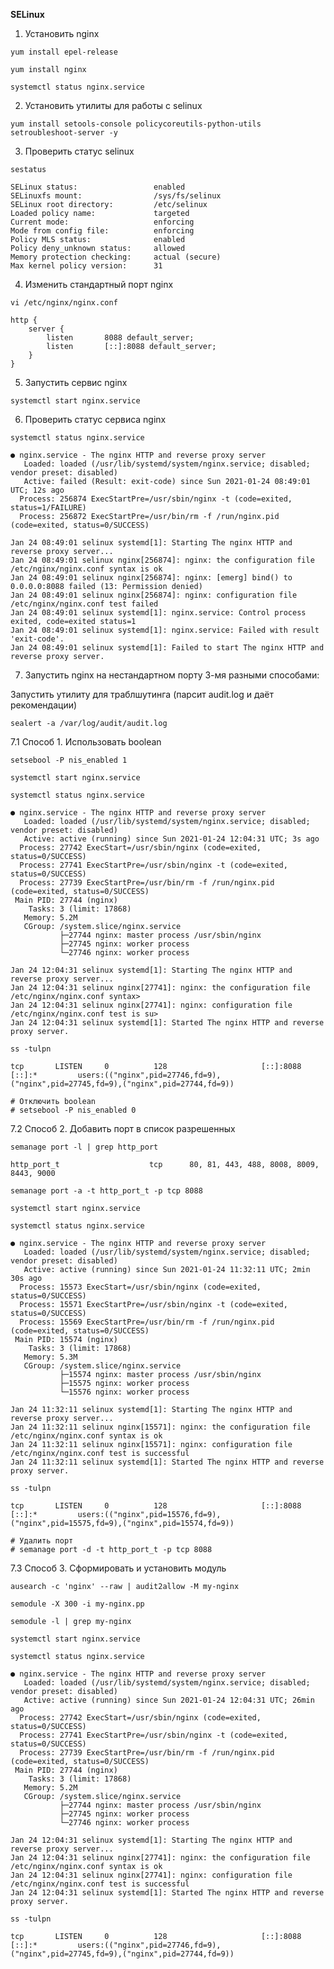 **SELinux**

1. Установить nginx

`yum install epel-release`

`yum install nginx`

`systemctl status nginx.service`

2. Установить утилиты для работы с selinux

`yum install setools-console policycoreutils-python-utils setroubleshoot-server -y`

3. Проверить статус selinux

`sestatus`

```
SELinux status:                 enabled
SELinuxfs mount:                /sys/fs/selinux
SELinux root directory:         /etc/selinux
Loaded policy name:             targeted
Current mode:                   enforcing
Mode from config file:          enforcing
Policy MLS status:              enabled
Policy deny_unknown status:     allowed
Memory protection checking:     actual (secure)
Max kernel policy version:      31
```

4. Изменить стандартный порт nginx

`vi /etc/nginx/nginx.conf`

```
http {
    server {
        listen       8088 default_server;
        listen       [::]:8088 default_server;
	}
}
```

5. Запустить сервис nginx

`systemctl start nginx.service`

6. Проверить статус сервиса nginx

`systemctl status nginx.service`

```
● nginx.service - The nginx HTTP and reverse proxy server
   Loaded: loaded (/usr/lib/systemd/system/nginx.service; disabled; vendor preset: disabled)
   Active: failed (Result: exit-code) since Sun 2021-01-24 08:49:01 UTC; 12s ago
  Process: 256874 ExecStartPre=/usr/sbin/nginx -t (code=exited, status=1/FAILURE)
  Process: 256872 ExecStartPre=/usr/bin/rm -f /run/nginx.pid (code=exited, status=0/SUCCESS)

Jan 24 08:49:01 selinux systemd[1]: Starting The nginx HTTP and reverse proxy server...
Jan 24 08:49:01 selinux nginx[256874]: nginx: the configuration file /etc/nginx/nginx.conf syntax is ok
Jan 24 08:49:01 selinux nginx[256874]: nginx: [emerg] bind() to 0.0.0.0:8088 failed (13: Permission denied)
Jan 24 08:49:01 selinux nginx[256874]: nginx: configuration file /etc/nginx/nginx.conf test failed
Jan 24 08:49:01 selinux systemd[1]: nginx.service: Control process exited, code=exited status=1
Jan 24 08:49:01 selinux systemd[1]: nginx.service: Failed with result 'exit-code'.
Jan 24 08:49:01 selinux systemd[1]: Failed to start The nginx HTTP and reverse proxy server.
```

7. Запустить nginx на нестандартном порту 3-мя разными способами:

Запустить утилиту для траблшутинга (парсит audit.log и даёт рекомендации)

`sealert -a /var/log/audit/audit.log`

7.1 Способ 1. Использовать boolean

`setsebool -P nis_enabled 1`

`systemctl start nginx.service`

`systemctl status nginx.service`

```
● nginx.service - The nginx HTTP and reverse proxy server
   Loaded: loaded (/usr/lib/systemd/system/nginx.service; disabled; vendor preset: disabled)
   Active: active (running) since Sun 2021-01-24 12:04:31 UTC; 3s ago
  Process: 27742 ExecStart=/usr/sbin/nginx (code=exited, status=0/SUCCESS)
  Process: 27741 ExecStartPre=/usr/sbin/nginx -t (code=exited, status=0/SUCCESS)
  Process: 27739 ExecStartPre=/usr/bin/rm -f /run/nginx.pid (code=exited, status=0/SUCCESS)
 Main PID: 27744 (nginx)
    Tasks: 3 (limit: 17868)
   Memory: 5.2M
   CGroup: /system.slice/nginx.service
           ├─27744 nginx: master process /usr/sbin/nginx
           ├─27745 nginx: worker process
           └─27746 nginx: worker process

Jan 24 12:04:31 selinux systemd[1]: Starting The nginx HTTP and reverse proxy server...
Jan 24 12:04:31 selinux nginx[27741]: nginx: the configuration file /etc/nginx/nginx.conf syntax>
Jan 24 12:04:31 selinux nginx[27741]: nginx: configuration file /etc/nginx/nginx.conf test is su>
Jan 24 12:04:31 selinux systemd[1]: Started The nginx HTTP and reverse proxy server.
```

`ss -tulpn`

`tcp       LISTEN     0          128                     [::]:8088                  [::]:*         users:(("nginx",pid=27746,fd=9),("nginx",pid=27745,fd=9),("nginx",pid=27744,fd=9))`

```
# Отключить boolean
# setsebool -P nis_enabled 0
```

7.2 Способ 2. Добавить порт в список разрешенных

`semanage port -l | grep http_port`

`http_port_t                    tcp      80, 81, 443, 488, 8008, 8009, 8443, 9000`

`semanage port -a -t http_port_t -p tcp 8088`

`systemctl start nginx.service`

`systemctl status nginx.service`

```
● nginx.service - The nginx HTTP and reverse proxy server
   Loaded: loaded (/usr/lib/systemd/system/nginx.service; disabled; vendor preset: disabled)
   Active: active (running) since Sun 2021-01-24 11:32:11 UTC; 2min 30s ago
  Process: 15573 ExecStart=/usr/sbin/nginx (code=exited, status=0/SUCCESS)
  Process: 15571 ExecStartPre=/usr/sbin/nginx -t (code=exited, status=0/SUCCESS)
  Process: 15569 ExecStartPre=/usr/bin/rm -f /run/nginx.pid (code=exited, status=0/SUCCESS)
 Main PID: 15574 (nginx)
    Tasks: 3 (limit: 17868)
   Memory: 5.3M
   CGroup: /system.slice/nginx.service
           ├─15574 nginx: master process /usr/sbin/nginx
           ├─15575 nginx: worker process
           └─15576 nginx: worker process

Jan 24 11:32:11 selinux systemd[1]: Starting The nginx HTTP and reverse proxy server...
Jan 24 11:32:11 selinux nginx[15571]: nginx: the configuration file /etc/nginx/nginx.conf syntax is ok
Jan 24 11:32:11 selinux nginx[15571]: nginx: configuration file /etc/nginx/nginx.conf test is successful
Jan 24 11:32:11 selinux systemd[1]: Started The nginx HTTP and reverse proxy server.
```

`ss -tulpn`

`tcp       LISTEN     0          128                     [::]:8088                  [::]:*         users:(("nginx",pid=15576,fd=9),("nginx",pid=15575,fd=9),("nginx",pid=15574,fd=9))`

```
# Удалить порт
# semanage port -d -t http_port_t -p tcp 8088
```

7.3 Способ 3. Сформировать и установить модуль

`ausearch -c 'nginx' --raw | audit2allow -M my-nginx`

`semodule -X 300 -i my-nginx.pp`

`semodule -l | grep my-nginx`

`systemctl start nginx.service`

`systemctl status nginx.service`

```
● nginx.service - The nginx HTTP and reverse proxy server
   Loaded: loaded (/usr/lib/systemd/system/nginx.service; disabled; vendor preset: disabled)
   Active: active (running) since Sun 2021-01-24 12:04:31 UTC; 26min ago
  Process: 27742 ExecStart=/usr/sbin/nginx (code=exited, status=0/SUCCESS)
  Process: 27741 ExecStartPre=/usr/sbin/nginx -t (code=exited, status=0/SUCCESS)
  Process: 27739 ExecStartPre=/usr/bin/rm -f /run/nginx.pid (code=exited, status=0/SUCCESS)
 Main PID: 27744 (nginx)
    Tasks: 3 (limit: 17868)
   Memory: 5.2M
   CGroup: /system.slice/nginx.service
           ├─27744 nginx: master process /usr/sbin/nginx
           ├─27745 nginx: worker process
           └─27746 nginx: worker process

Jan 24 12:04:31 selinux systemd[1]: Starting The nginx HTTP and reverse proxy server...
Jan 24 12:04:31 selinux nginx[27741]: nginx: the configuration file /etc/nginx/nginx.conf syntax is ok
Jan 24 12:04:31 selinux nginx[27741]: nginx: configuration file /etc/nginx/nginx.conf test is successful
Jan 24 12:04:31 selinux systemd[1]: Started The nginx HTTP and reverse proxy server.
```

`ss -tulpn`

`tcp       LISTEN     0          128                     [::]:8088                  [::]:*         users:(("nginx",pid=27746,fd=9),("nginx",pid=27745,fd=9),("nginx",pid=27744,fd=9))`
